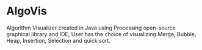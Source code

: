 # AlgoVis
Algorithm Visualizer created in Java using Processing open-source graphical library and IDE, User has the choice of visualizing Merge, Bubble, Heap, Insertion, Selection and quick sort.  										
